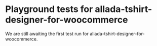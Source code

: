 # Playground tests for allada-tshirt-designer-for-woocommerce
We are still awaiting the first test run for allada-tshirt-designer-for-woocommerce.
